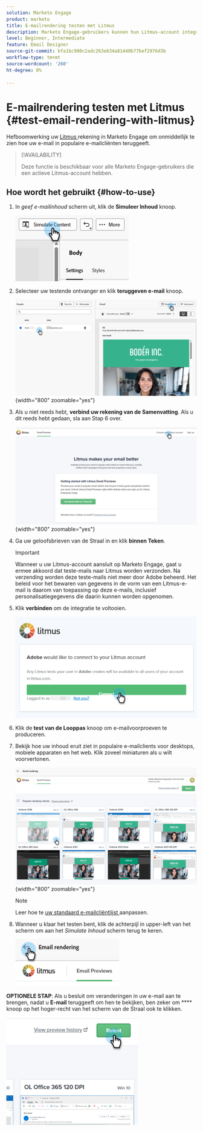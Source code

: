 ```yaml
---
solution: Marketo Engage
product: marketo
title: E-mailrendering testen met Litmus
description: Marketo Engage-gebruikers kunnen hun Litmus-account integreren, zodat ze naadloos inhoud kunnen testen die in verschillende e-mailclients wordt verzonden.
level: Beginner, Intermediate
feature: Email Designer
source-git-commit: bfa1bc900c2adc263e634a81440b77bef2976d3b
workflow-type: tm+mt
source-wordcount: '260'
ht-degree: 0%

---
```


# E-mailrendering testen met Litmus {#test-email-rendering-with-litmus}

Hefboomwerking uw [ Litmus ](https://www.litmus.com/email-testing) rekening in Marketo Engage om onmiddellijk te zien hoe uw e-mail in populaire e-mailcliënten teruggeeft.

>[!AVAILABILITY]
>
>Deze functie is beschikbaar voor alle Marketo Engage-gebruikers die een actieve Litmus-account hebben.

## Hoe wordt het gebruikt {#how-to-use}

1. In _geef e-mailinhoud_ scherm uit, klik de **Simuleer Inhoud** knoop.

   ![](assets/test-email-rendering-with-litmus-1.png)

1. Selecteer uw testende ontvanger en klik **teruggeven e-mail** knoop.

   ![](assets/test-email-rendering-with-litmus-2.png){width="800" zoomable="yes"}

1. Als u niet reeds hebt, **verbind uw rekening van de Samenvatting**. Als u dit reeds hebt gedaan, sla aan Stap 6 over.

   ![](assets/test-email-rendering-with-litmus-3.png){width="800" zoomable="yes"}

1. Ga uw geloofsbrieven van de Straal in en klik **binnen Teken**.

   >[!IMPORTANT]
   >
   >Wanneer u uw Litmus-account aansluit op Marketo Engage, gaat u ermee akkoord dat teste-mails naar Litmus worden verzonden. Na verzending worden deze teste-mails niet meer door Adobe beheerd. Het beleid voor het bewaren van gegevens in de vorm van een Litmus-e-mail is daarom van toepassing op deze e-mails, inclusief personalisatiegegevens die daarin kunnen worden opgenomen.

1. Klik **verbinden** om de integratie te voltooien.

   ![](assets/test-email-rendering-with-litmus-4.png)

1. Klik de **test van de Looppas** knoop om e-mailvoorproeven te produceren.

1. Bekijk hoe uw inhoud eruit ziet in populaire e-mailclients voor desktops, mobiele apparaten en het web. Klik zoveel miniaturen als u wilt voorvertonen.

   ![](assets/test-email-rendering-with-litmus-5.png){width="800" zoomable="yes"}

   >[!NOTE]
   >
   >Leer hoe te [ uw standaard e-mailcliëntlijst ](https://help.litmus.com/article/227-change-your-default-email-clients-list) aanpassen.

1. Wanneer u klaar het testen bent, klik de achterpijl in upper-left van het scherm om aan het _Simulate Inhoud_ scherm terug te keren.

   ![](assets/test-email-rendering-with-litmus-6.png)

**OPTIONELE STAP**: Als u besluit om veranderingen in uw e-mail aan te brengen, nadat u **E-mail** teruggeeft om hen te bekijken, ben zeker om **** knoop op het hoger-recht van het scherm van de Straal ook te klikken.

![](assets/test-email-rendering-with-litmus-7.png)
